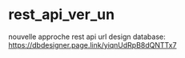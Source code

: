 # rest_api_ver_un
nouvelle approche rest api
url design database: https://dbdesigner.page.link/yiqnUdRpB8dQNTTx7

